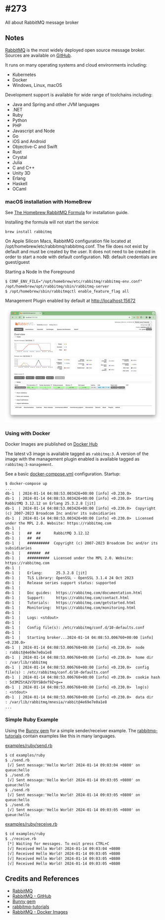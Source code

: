 # #273

All about RabbitMQ message broker

## Notes

[RabbitMQ](https://www.rabbitmq.com/) is the most widely deployed open source message broker.
Sources are available on [GitHub](https://github.com/rabbitmq).

It runs on many operating systems and cloud environments including:

* Kubernetes
* Docker
* Windows, Linux, macOS

Development support is available for wide range of toolchains including:

* Java and Spring and other JVM languages
* .NET
* Ruby
* Python
* PHP
* Javascript and Node
* Go
* iOS and Android
* Objective-C and Swift
* Rust
* Crystal
* Julia
* C and C++
* Unity 3D
* Erlang
* Haskell
* OCaml

### macOS installation with HomeBrew

See [The Homebrew RabbitMQ Formula](https://www.rabbitmq.com/install-homebrew.html) for installation guide.

Installing the formula will not start the service:

	brew install rabbitmq

On Apple Silicon Macs, RabbitMQ configuration file located at /opt/homebrew/etc/rabbitmq/rabbitmq.conf. 
The file does not exist by default and must be created by the user. It does not need to be created in order to start a node with default configuration.
NB: default credentials are guest/guest

Starting a Node In the Foreground

	$ CONF_ENV_FILE="/opt/homebrew/etc/rabbitmq/rabbitmq-env.conf" /opt/homebrew/opt/rabbitmq/sbin/rabbitmq-server
	$ /opt/homebrew/sbin/rabbitmqctl enable_feature_flag all

Management Plugin enabled by default at <http://localhost:15672>

![management_plugin.png](./assets/management_plugin.png)

### Using with Docker

Docker Images are piublished on [Docker Hub](https://hub.docker.com/_/rabbitmq)

The latest v3 image is available tagged as `rabbitmq:3`.
A version of the image with the management plugin enabled is available tagged as `rabbitmq:3-management`.

See a basic [docker-compose.yml](./docker-compose.yml) configuration. Startup:

    $ docker-compose up
    ...
    db-1  | 2024-01-14 04:08:53.003426+00:00 [info] <0.230.0> 
    db-1  | 2024-01-14 04:08:53.003426+00:00 [info] <0.230.0>  Starting RabbitMQ 3.12.12 on Erlang 25.3.2.8 [jit]
    db-1  | 2024-01-14 04:08:53.003426+00:00 [info] <0.230.0>  Copyright (c) 2007-2023 Broadcom Inc and/or its subsidiaries
    db-1  | 2024-01-14 04:08:53.003426+00:00 [info] <0.230.0>  Licensed under the MPL 2.0. Website: https://rabbitmq.com
    db-1  | 
    db-1  |   ##  ##      RabbitMQ 3.12.12
    db-1  |   ##  ##
    db-1  |   ##########  Copyright (c) 2007-2023 Broadcom Inc and/or its subsidiaries
    db-1  |   ######  ##
    db-1  |   ##########  Licensed under the MPL 2.0. Website: https://rabbitmq.com
    db-1  | 
    db-1  |   Erlang:      25.3.2.8 [jit]
    db-1  |   TLS Library: OpenSSL - OpenSSL 3.1.4 24 Oct 2023
    db-1  |   Release series support status: supported
    db-1  | 
    db-1  |   Doc guides:  https://rabbitmq.com/documentation.html
    db-1  |   Support:     https://rabbitmq.com/contact.html
    db-1  |   Tutorials:   https://rabbitmq.com/getstarted.html
    db-1  |   Monitoring:  https://rabbitmq.com/monitoring.html
    db-1  | 
    db-1  |   Logs: <stdout>
    db-1  | 
    db-1  |   Config file(s): /etc/rabbitmq/conf.d/10-defaults.conf
    db-1  | 
    db-1  |   Starting broker...2024-01-14 04:08:53.006760+00:00 [info] <0.230.0> 
    db-1  | 2024-01-14 04:08:53.006760+00:00 [info] <0.230.0>  node           : rabbit@4e69e7e0a1e8
    db-1  | 2024-01-14 04:08:53.006760+00:00 [info] <0.230.0>  home dir       : /var/lib/rabbitmq
    db-1  | 2024-01-14 04:08:53.006760+00:00 [info] <0.230.0>  config file(s) : /etc/rabbitmq/conf.d/10-defaults.conf
    db-1  | 2024-01-14 04:08:53.006760+00:00 [info] <0.230.0>  cookie hash    : 5d3MZStA2V7DYSBdxf9Z+g==
    db-1  | 2024-01-14 04:08:53.006760+00:00 [info] <0.230.0>  log(s)         : <stdout>
    db-1  | 2024-01-14 04:08:53.006760+00:00 [info] <0.230.0>  data dir       : /var/lib/rabbitmq/mnesia/rabbit@4e69e7e0a1e8
    ...


### Simple Ruby Example

Using the [Bunny gem](https://rubygems.org/gems/bunny) for a simple sender/receiver example.
The [rabbitmq-tutorials](https://github.com/rabbitmq/rabbitmq-tutorials) contain examples like this in many languages.

[examples/ruby/send.rb](./examples/ruby/send.rb)

    $ cd examples/ruby 
    $ ./send.rb 
     [√] Sent message:'Hello World! 2024-01-14 09:03:04 +0800' on queue:hello
    $ ./send.rb 
     [√] Sent message:'Hello World! 2024-01-14 09:03:05 +0800' on queue:hello
    $ ./send.rb 
     [√] Sent message:'Hello World! 2024-01-14 09:03:05 +0800' on queue:hello
    $ ./send.rb 
     [√] Sent message:'Hello World! 2024-01-14 09:03:05 +0800' on queue:hello

[examples/ruby/receive.rb](./examples/ruby/receive.rb)

    $ cd examples/ruby
    $ ./receive.rb 
     [*] Waiting for messages. To exit press CTRL+C
     [√] Received Hello World! 2024-01-14 09:03:04 +0800
     [√] Received Hello World! 2024-01-14 09:03:05 +0800
     [√] Received Hello World! 2024-01-14 09:03:05 +0800
     [√] Received Hello World! 2024-01-14 09:03:05 +0800

## Credits and References

* [RabbitMQ](https://www.rabbitmq.com/)
* [RabbitMQ - GitHub](https://github.com/rabbitmq)
* [Bunny gem](https://rubygems.org/gems/bunny)
* [rabbitmq-tutorials](https://github.com/rabbitmq/rabbitmq-tutorials)
* [RabbitMQ - Docker Images](https://hub.docker.com/_/rabbitmq)
